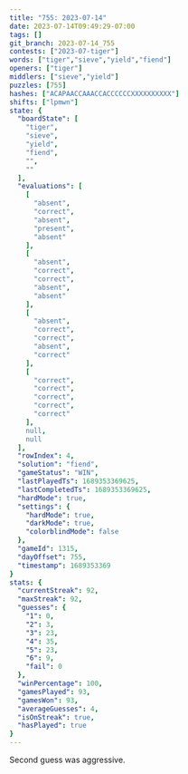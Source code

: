 ```yaml
---
title: "755: 2023-07-14"
date: 2023-07-14T09:49:29-07:00
tags: []
git_branch: 2023-07-14_755
contests: ["2023-07-tiger"]
words: ["tiger","sieve","yield","fiend"]
openers: ["tiger"]
middlers: ["sieve","yield"]
puzzles: [755]
hashes: ["ACAPAACCAAACCACCCCCCXXXXXXXXXX"]
shifts: ["lpmwn"]
state: {
  "boardState": [
    "tiger",
    "sieve",
    "yield",
    "fiend",
    "",
    ""
  ],
  "evaluations": [
    [
      "absent",
      "correct",
      "absent",
      "present",
      "absent"
    ],
    [
      "absent",
      "correct",
      "correct",
      "absent",
      "absent"
    ],
    [
      "absent",
      "correct",
      "correct",
      "absent",
      "correct"
    ],
    [
      "correct",
      "correct",
      "correct",
      "correct",
      "correct"
    ],
    null,
    null
  ],
  "rowIndex": 4,
  "solution": "fiend",
  "gameStatus": "WIN",
  "lastPlayedTs": 1689353369625,
  "lastCompletedTs": 1689353369625,
  "hardMode": true,
  "settings": {
    "hardMode": true,
    "darkMode": true,
    "colorblindMode": false
  },
  "gameId": 1315,
  "dayOffset": 755,
  "timestamp": 1689353369
}
stats: {
  "currentStreak": 92,
  "maxStreak": 92,
  "guesses": {
    "1": 0,
    "2": 3,
    "3": 23,
    "4": 35,
    "5": 23,
    "6": 9,
    "fail": 0
  },
  "winPercentage": 100,
  "gamesPlayed": 93,
  "gamesWon": 93,
  "averageGuesses": 4,
  "isOnStreak": true,
  "hasPlayed": true
}
---
```

<!-- more -->
Second guess was aggressive.
